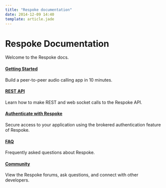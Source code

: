 ```yaml
---
title: "Respoke documentation"
date: 2014-12-09 14:40
template: article.jade
---
```


# Respoke Documentation

Welcome to the Respoke docs.

#### [Getting Started](/js-library/audio-chat.html)

Build a peer-to-peer audio calling app in 10 minutes.

#### [REST API](/api/overview.html)

Learn how to make REST and web socket calls to the Respoke API.

#### [Authenticate with Respoke](/tutorials/brokered-auth.html)

Secure access to your application using the brokered authentication feature of Respoke.

#### [FAQ](/faq.html)

Frequently asked questions about Respoke.

#### [Community](https://community.respoke.io)

View the Respoke forums, ask questions, and connect with other developers.
